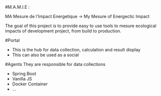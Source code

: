 #M.A.M.I.E : 

MA Mesure de l'Impact Energetique -> My Mesure of Energectic Impact

The goal of this project is to provide easy to use tools to mesure ecological impacts of development project, from build to production.

#Portal 
- This is the hub for data collection, calculation and result display
- This can also be used as a social 

#Agents
They are responsible for data collections

- Spring Boot 
- Vanilla JS
- Docker Container 
- ...
